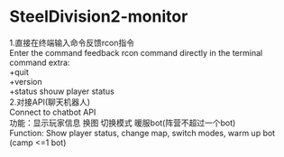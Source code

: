 # SteelDivision2-monitor
1.直接在终端输入命令反馈rcon指令  
 Enter the command feedback rcon command directly in the terminal  
 command extra:  
 +quit  
 +version  
 +status  shouw player status  
2.对接API(聊天机器人)  
Connect to chatbot API  
  功能：显示玩家信息 换图 切换模式 暖服bot(阵营不超过一个bot)  
  Function: Show player status, change map, switch modes, warm up bot (camp <=1 bot)  
